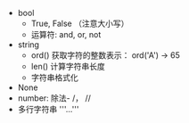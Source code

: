 - bool
  - True, False （注意大小写）
  - 运算符: and, or, not
- string
  - ord() 获取字符的整数表示： ord('A') -> 65
  - len() 计算字符串长度
  - 字符串格式化
- None
- number: 除法- /， //
- 多行字符串 '''...'''    